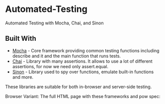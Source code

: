 # Automated-Testing
Automated Testing with Mocha, Chai, and Sinon

## Built With

* [Mocha](http://mochajs.org/) - Core framework providing common testing functions including describe and it and the main function that runs tests.
* [Chai](http://chaijs.com/) -  Library with many assertions. It allows to use a lot of different assertions, for now we need only assert.equal.
* [Sinon](http://sinonjs.org/) - Library used to spy over functions, emulate built-in functions and more.

These libraries are suitable for both in-browser and server-side testing.

Browser Variant: The full HTML page with these frameworks and pow spec: